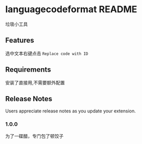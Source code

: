 # languagecodeformat README

垃圾小工具

## Features
选中文本右键点击 ``Replace code with ID``

## Requirements

安装了直接用,不需要额外配置

## Release Notes

Users appreciate release notes as you update your extension.

### 1.0.0

为了一碟醋，专门包了顿饺子